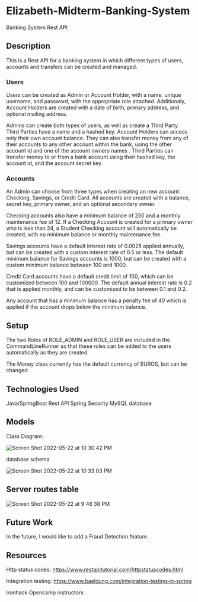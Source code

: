 # Elizabeth-Midterm-Banking-System
Banking System Rest API

## Description
This is a Rest API for a banking system in which different types of users, accounts and transfers can be created and managed.


### Users
Users can be created as Admin or Account Holder, with a name, unique username, and password, with the appropriate role attached.
Additionaly, Account Holders are created with a date of birth, primary address, and optional mailing address.

Admins can create both types of users, as well as create a Third Party. Third Parties have a name and a hashed key.
Account Holders can access only their own account balance. They can also transfer money from any of their accounts to any other account
within the bank, using the other account id and one of the account owners names .
Third Parties can transfer money to or from a bank account using their hashed key, the account id, and the account secret key.


### Accounts
An Admin can choose from three types when creating an new account: Checking, Savings, or Credit Card.
All accounts are created with a balance, secret key, primary owner, and an optional secondary owner.

Checking accounts also have a minimum balance of 250 and a monthly maintenance fee of 12.
If a Checking Account is created for a primary owner who is less than 24, a Student Checking account will automatically be created,
with no minimum balance or monthly maintenance fee.

Savings accounts have a default interest rate of 0.0025 applied annually, but can be created with a custom interest rate of 0.5 or less.
The default minimum balance for Savings accounts is 1000, but can be created with a custom minimum balance between 100 and 1000.

Credit Card accounts have a default credit limit of 100, which can be customized between 100 and 100000. The default annual interest rate
is 0.2 that is applied monthly, and can be customized to be between 0.1 and 0.2.

Any account that has a minimum balance has a penalty fee of 40 which is applied if the account drops below the minimum balance.


## Setup
The two Roles of ROLE_ADMIN and ROLE_USER are included in the CommandLineRunner so that these roles can be added to the users automatically
as they are created.

The Money class currently has the default currency of EUROS, but can be changed.


## Technologies Used
Java/SpringBoot Rest API
Spring Security
MySQL database


## Models

Class Diagram:

![Screen Shot 2022-05-22 at 10 30 42 PM](https://user-images.githubusercontent.com/88110591/169714645-ee7c8b6a-6c68-4352-8eb7-0fdfc1de9a8b.png)

database schema

![Screen Shot 2022-05-22 at 10 33 03 PM](https://user-images.githubusercontent.com/88110591/169714707-8efd58ba-18dd-4d6e-9205-0e33500244c3.png)


## Server routes table
![Screen Shot 2022-05-22 at 9 48 38 PM](https://user-images.githubusercontent.com/88110591/169713255-0612d957-9953-4bb0-9000-1a51232ad491.png)


## Future Work
In the future, I would like to add a Fraud Detection feature.


## Resources
Http status codes: https://www.restapitutorial.com/httpstatuscodes.html

Integration testing: https://www.baeldung.com/integration-testing-in-spring

Ironhack Opencamp instructors
